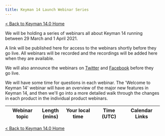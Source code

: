 ```yaml
---
title: Keyman 14 Launch Webinar Series
---
```


[< Back to Keyman 14.0 Home](/14)

We will be holding a series of webinars all about Keyman 14 running between 29
March and 1 April 2021.

A link will be published here for access to the webinars shortly before they go
live. All webinars will be recorded and the recordings will be added here when
they are available.

We will also announce the webinars on [Twitter](https://twitter.com/keyman) and
[Facebook](https://facebook.com/keymanapp) before they go live.

We will have some time for questions in each webinar. The 'Welcome to Keyman 14'
webinar will have an overview of the major new features in Keyman 14, and then
we'll go into a more detailed walk through the changes in each product in the
individual product webinars.

<p><span id='webinar-cta'></span></p>

<style>
  @import '/cdn/dev/css/product-grid.css';
</style>
<table class='product-grid'>
<thead>
  <tr>
    <th>Webinar topic</th>
    <th>Length<br>(mins)</th>
    <th>Your local time</th>
    <th>Time (UTC)</th>
    <th>Calendar Links</th>
  </tr>
</thead>
<tbody id='webinar-tbody'></tbody>
</table>

<script>
  var webinars = [
    ['MD', 'Welcome to Keyman 14',  45, 2, 29, 19, 0],
    ['MD', 'Welcome to Keyman 14 (repeat)',  45, 2, 30,  8, 0],

    'Product webinars',
    ['DW', 'Keyman 14 for Android', 30, 2, 30,  9, 0],
    ['MD', 'Keyman 14 for macOS',   30, 2, 30,  9, 30],

    ['MD', 'Keyman 14 for Windows', 30, 2, 30, 19, 0],
    ['JH', 'Keyman 14 for iOS',     30, 2, 31,  8, 0],
    ['JH', 'keymanweb.com and KeymanWeb Bookmarklet', 30, 2, 31, 8, 30],
    ['EB', 'Keyman 14 for Linux',   30, 2, 31,  9, 0],

    'For keyboard developers',
    ['MD', 'Keyman Developer 14',   45, 3,  1,  8, 0],
    ['JH', 'Keyman lexical models', 45, 3,  1,  9, 0]
  ];

  function icalDate(date) {
    return date.toISOString().replace(/[-:.]/g, '').substr(0, 15)+'Z';
  }

  function uuidv4() { // https://stackoverflow.com/a/2117523/1836776
    return ([1e7]+-1e3+-4e3+-8e3+-1e11).replace(/[018]/g, c =>
      (c ^ crypto.getRandomValues(new Uint8Array(1))[0] & 15 >> c / 4).toString(16)
    );
  }

  var tbody = document.getElementById('webinar-tbody');
  for(var i in webinars) {
    var webinar = webinars[i];
    var tr = document.createElement('tr');
    if(typeof webinar == 'string') {
      var td0 = document.createElement('th');
      td0.colSpan = 5;
      td0.innerText = webinar;
      tr.appendChild(td0);
    } else {
      var td0 = document.createElement('td');
      var td1 = document.createElement('td');
      var td2 = document.createElement('td');
      var td3 = document.createElement('td');
      var td4 = document.createElement('td');
      var dt = new Date(Date.UTC(2021, webinar[3], webinar[4], webinar[5], webinar[6]));
      var dtEnd = new Date(dt.valueOf() + parseInt(webinar[2], 10) * 60 * 1000);
      td0.innerText = webinar[1];
      td1.innerText = webinar[2];
      var span0 = document.createElement('span');
      span0.innerText = dt.toLocaleString([], {
          weekday: 'short',
          year: 'numeric',
          month: 'short',
          day: 'numeric',
        });
      td2.appendChild(span0);
      td2.appendChild(document.createElement('br'));
      span0 = document.createElement('span');
      span0.innerText = dt.toLocaleString([], {
          timeZoneName: 'short',
          hour: '2-digit',
          minute:'2-digit'
        });
      td2.appendChild(span0);

      span0 = document.createElement('span');
      span0.innerText = dt.toLocaleString([], {
        timeZone: 'UTC',
        weekday: 'short',
        year: 'numeric',
        month: 'short',
        day: 'numeric'
      });
      td3.appendChild(span0);
      td3.appendChild(document.createElement('br'));
      span0 = document.createElement('span');
      span0.innerText = dt.toLocaleString([], {
        timeZone: 'UTC',
        timeZoneName: 'short',
        hour: '2-digit',
        minute:'2-digit'
      });
      td3.appendChild(span0);

      var a0 = document.createElement('a');
      a0.innerHTML = 'Google&nbsp;Calendar';
      a0.href = 'https://www.google.com/calendar/render?action=TEMPLATE'+
                '&text='+encodeURIComponent(webinar[1]+' webinar')+
                '&details='+encodeURIComponent('Keyman 14 Webinar Series')+
                '&location=https%3A%2F%2Fkeyman.com%2F14%2Fwebinar'+
                '&dates='+icalDate(dt)+'%2F'+icalDate(dtEnd);
      a0.target = '_blank';
      td4.appendChild(a0);
      td4.appendChild(document.createElement('br'));

      var a0 = document.createElement('a');

      var ics = [
        'BEGIN:VCALENDAR',
        'PRODID:Keyman.com',
        'VERSION:2.0',
        'BEGIN:VEVENT',
        'DTSTAMP:'+icalDate(new Date()),
        'UID:'+uuidv4(),
        'SUMMARY:'+webinar[1]+' webinar',
        'DTSTART:'+icalDate(dt),
        'DTEND:'+icalDate(dtEnd),
        'DESCRIPTION:Keyman 14 Webinar Series',
        'LOCATION:https://keyman.com/webinar',
        'END:VEVENT',
        'END:VCALENDAR'
      ].join('\r\n');

      a0.innerHTML = '.ics&nbsp;download';
      a0.href = 'data:text/calendar;charset=utf-8;base64,'+window.btoa(ics);
      a0.download = webinar[1]+'.ics';
      a0.target = '_blank';
      td4.appendChild(a0);


      tr.appendChild(td0);
      tr.appendChild(td1);
      tr.appendChild(td2);
      tr.appendChild(td3);
      tr.appendChild(td4);

      var startOffset = Date.now() - dt.valueOf();
      var endOffset = Date.now() - dtEnd.valueOf();
      if(startOffset >= -5 * 60 * 1000 && endOffset < 0) {
        var cta = document.getElementById('webinar-cta');
        var a = document.createElement('a');
        a.href="https://sil.zoom.us/j/97219405404?pwd=SDY5VDdKRjA3UEtxd2xjeUdUR20wZz09";
        a.className="generic-cta-button";
        a.innerText = 'Join the webinar now!';
        a.target = "_blank";
        cta.appendChild(a);
        td0.appendChild(document.createElement('br'));
        a = document.createElement('a');
        a.style.color = 'red';
        a.href="https://sil.zoom.us/j/97219405404?pwd=SDY5VDdKRjA3UEtxd2xjeUdUR20wZz09";
        a.innerText = 'Running now - join here!';
        a.target = "_blank";
        td0.appendChild(a);
      }
    }
    tbody.appendChild(tr);
  }
</script>

[< Back to Keyman 14.0 Home](/14)
